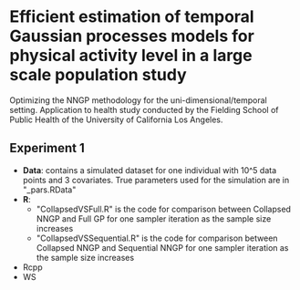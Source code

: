 # Efficient estimation of temporal Gaussian processes models for physical activity level in a large scale population study
Optimizing the NNGP methodology for the uni-dimensional/temporal setting.
Application to health study conducted by the Fielding School of Public Health of the University of California Los Angeles.

## Experiment 1

  - <b>Data</b>: contains a simulated dataset for one individual with 10^5 data points and 3 covariates. True parameters used for the simulation are in "\_pars.RData"
  - <b>R</b>:
    - "CollapsedVSFull.R" is the code for comparison between Collapsed NNGP and Full GP for one sampler iteration as the sample size increases
    - "CollapsedVSSequential.R" is the code for comparison between Collapsed NNGP and Sequential NNGP for one sampler iteration as the sample size increases
  - Rcpp
  - WS
    
